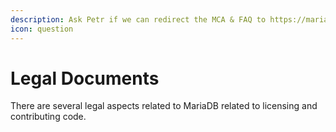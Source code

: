 ```yaml
---
description: Ask Petr if we can redirect the MCA & FAQ to https://mariadb.com/legal/
icon: question
---
```


# Legal Documents

There are several legal aspects related to MariaDB related to licensing and contributing code.
